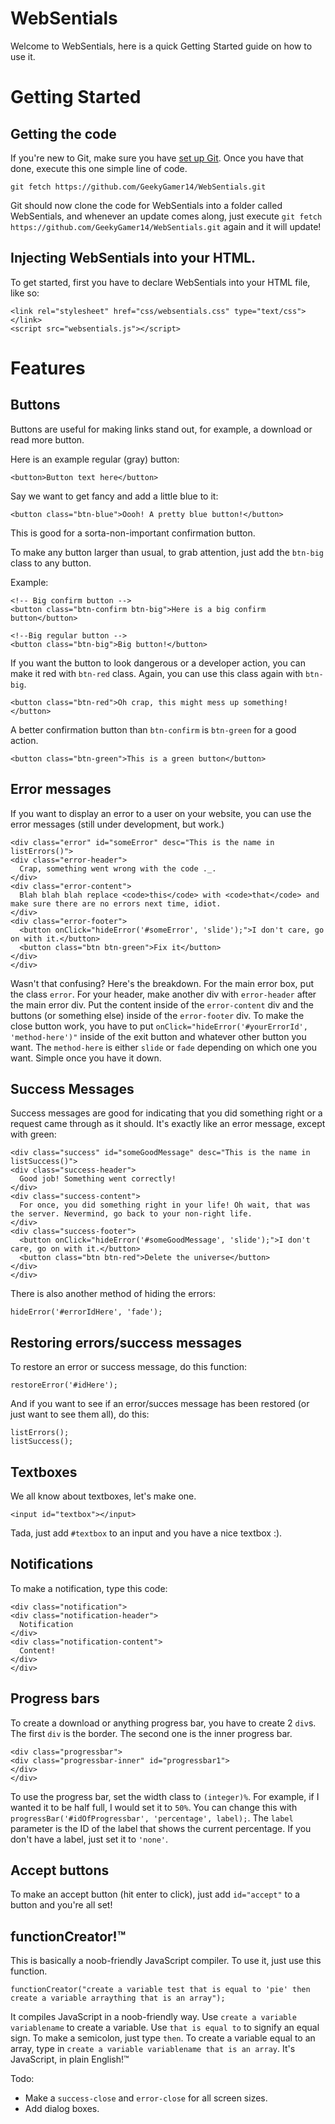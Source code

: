 WebSentials
===

Welcome to WebSentials, here is a quick Getting Started guide on how to use it.

Getting Started
=

Getting the code
-

If you're new to Git, make sure you have [set up Git](https://help.github.com/articles/set-up-git). Once you have that done, execute this one simple line of code.

    git fetch https://github.com/GeekyGamer14/WebSentials.git

Git should now clone the code for WebSentials into a folder called WebSentials, and whenever an update comes along, just execute `git fetch https://github.com/GeekyGamer14/WebSentials.git` again and it will update!

Injecting WebSentials into your HTML.
-

To get started, first you have to declare WebSentials into your HTML file, like so:

    <link rel="stylesheet" href="css/websentials.css" type="text/css"></link>
    <script src="websentials.js"></script>

Features
=

Buttons
-

Buttons are useful for making links stand out, for example, a download or read more button.

Here is an example regular (gray) button:

    <button>Button text here</button>
    
Say we want to get fancy and add a little blue to it:

    <button class="btn-blue">Oooh! A pretty blue button!</button>
    
This is good for a sorta-non-important confirmation button.

To make any button larger than usual, to grab attention, just add the `btn-big` class to any button.

Example:

    <!-- Big confirm button -->
    <button class="btn-confirm btn-big">Here is a big confirm button</button>
    
    <!--Big regular button -->
    <button class="btn-big">Big button!</button>

If you want the button to look dangerous or a developer action, you can make it red with `btn-red` class. Again, you can use this class again with `btn-big`.

    <button class="btn-red">Oh crap, this might mess up something!</button>

A better confirmation button than `btn-confirm` is `btn-green` for a good action.

    <button class="btn-green">This is a green button</button>

Error messages
-

If you want to display an error to a user on your website, you can use the error messages (still under development, but work.)

    <div class="error" id="someError" desc="This is the name in listErrors()">
    <div class="error-header">
      Crap, something went wrong with the code ._.
    </div>
    <div class="error-content">
      Blah blah blah replace <code>this</code> with <code>that</code> and make sure there are no errors next time, idiot.
    </div>
    <div class="error-footer">
      <button onClick="hideError('#someError', 'slide');">I don't care, go on with it.</button>
      <button class="btn btn-green">Fix it</button>
    </div>
    </div>

Wasn't that confusing? Here's the breakdown. For the main error box, put the class `error`. For your header, make another div with `error-header` after the main error div. Put the content inside of the `error-content` div and the buttons (or something else) inside of the `error-footer` div. To make the close button work, you have to put `onClick="hideError('#yourErrorId', 'method-here')"` inside of the exit button and whatever other button you want. The `method-here` is either `slide` or `fade` depending on which one you want. Simple once you have it down.

Success Messages
-

Success messages are good for indicating that you did something right or a request came through as it should. It's exactly like an error message, except with green:

    <div class="success" id="someGoodMessage" desc="This is the name in listSuccess()">
    <div class="success-header">
      Good job! Something went correctly!
    </div>
    <div class="success-content">
      For once, you did something right in your life! Oh wait, that was the server. Nevermind, go back to your non-right life.
    </div>
    <div class="success-footer">
      <button onClick="hideError('#someGoodMessage', 'slide');">I don't care, go on with it.</button>
      <button class="btn btn-red">Delete the universe</button>
    </div>
    </div>

There is also another method of hiding the errors:

    hideError('#errorIdHere', 'fade');

Restoring errors/success messages
-

To restore an error or success message, do this function:

    restoreError('#idHere');

And if you want to see if an error/succes message has been restored (or just want to see them all), do this:

    listErrors();
    listSuccess();

Textboxes
-

We all know about textboxes, let's make one.

    <input id="textbox"></input>

Tada, just add `#textbox` to an input and you have a nice textbox :).

Notifications
-

To make a notification, type this code:

    <div class="notification">
    <div class="notification-header">
      Notification
    </div>
    <div class="notification-content">
      Content!
    </div>
    </div>

Progress bars
-

To create a download or anything progress bar, you have to create 2 `div`s.
The first `div` is the border. The second one is the inner progress bar.

    <div class="progressbar">
    <div class="progressbar-inner" id="progressbar1">
    </div>
    </div>

To use the progress bar, set the width class to `(integer)%`. For example, if I wanted it to be half full, I would set it to `50%`. You can change this with `progressBar('#idOfProgressbar', 'percentage', label);`. The `label` parameter is the ID of the label that shows the current percentage. If you don't have a label, just set it to `'none'`.

Accept buttons
-

To make an accept button (hit enter to click), just add `id="accept"` to a button and you're all set!

functionCreator!&trade;
-

This is basically a noob-friendly JavaScript compiler. To use it, just use this function.

    functionCreator("create a variable test that is equal to 'pie' then create a variable arraything that is an array");

It compiles JavaScript in a noob-friendly way. Use `create a variable variablename` to create a variable. Use `that is equal to` to signify an equal sign. To make a semicolon, just type `then`. To create a variable equal to an array, type in `create a variable variablename that is an array`. It's JavaScript, in plain English!&trade;

Todo:

 - Make a `success-close` and `error-close` for all screen sizes.
 - Add dialog boxes.
